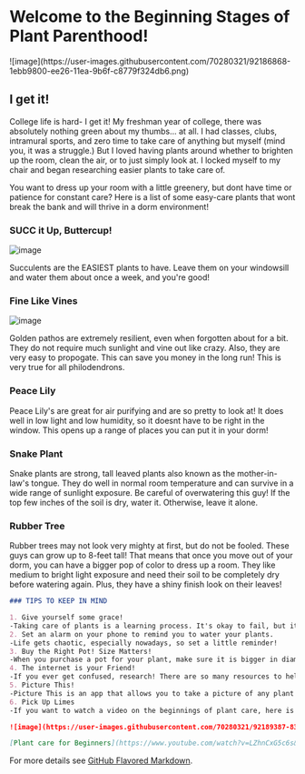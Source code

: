 <h1>Welcome to the Beginning Stages of Plant Parenthood!</h1>
![image](https://user-images.githubusercontent.com/70280321/92186868-1ebb9800-ee26-11ea-9b6f-c8779f324db6.png)

## I get it!

College life is hard- I get it! My freshman year of college, there was absolutely nothing green about my thumbs... at all. I had classes, clubs, intramural sports, and zero time to take care of anything but myself (mind you, it was a struggle.) But I loved having plants around whether to brighten up the room, clean the air, or to just simply look at. I locked myself to my chair and began researching easier plants to take care of.

You want to dress up your room with a little greenery, but dont have time or patience for constant care? Here is a list of some easy-care plants that wont break the bank and will thrive in a dorm environment!

### SUCC it Up, Buttercup!
![image](https://user-images.githubusercontent.com/70280321/92188645-2a5d8d80-ee2b-11ea-90e4-6293a90bc626.png)


Succulents are the EASIEST plants to have. Leave them on your windowsill and water them about once a week, and you're good!  

### Fine Like Vines
![image](https://user-images.githubusercontent.com/70280321/92192042-2a618b80-ee33-11ea-8207-5e3888760806.png)


Golden pathos are extremely resilient, even when forgotten about for a bit. They do not require much sunlight and vine out like crazy. Also, they are very easy to propogate. This can save you money in the long run! This is very true for all philodendrons.

### Peace Lily

Peace Lily's are great for air purifying and are so pretty to look at! It does well in low light and low humidity, so it doesnt have to be right in the window. This opens up a range of places you can put it in your dorm!

### Snake Plant

Snake plants are strong, tall leaved plants also known as the mother-in-law's tongue. They do well in normal room temperature and can survive in a wide range of sunlight exposure. Be careful of overwatering this guy! If the top few inches of the soil is dry, water it. Otherwise, leave it alone.

### Rubber Tree

Rubber trees may not look very mighty at first, but do not be fooled. These guys can grow up to 8-feet tall! That means that once you move out of your dorm, you can have a bigger pop of color to dress up a room. They like medium to bright light exposure and need their soil to be completely dry before watering again. Plus, they have a shiny finish look on their leaves!

```markdown
### TIPS TO KEEP IN MIND

1. Give yourself some grace!
-Taking care of plants is a learning process. It's okay to fail, but it's more important to keep trying! No one is perfect!
2. Set an alarm on your phone to remind you to water your plants.
-Life gets chaotic, especially nowadays, so set a little reminder!
3. Buy the Right Pot! Size Matters!
-When you purchase a pot for your plant, make sure it is bigger in diameter by at least a few inches. Leave room for the little guy to grow.
4. The internet is your Friend!
-If you ever get confused, research! There are so many resources to help you out. 
5. Picture This!
-Picture This is an app that allows you to take a picture of any plant and tells you all about it and how to take care of them! It's free on all devices!
6. Pick Up Limes
-If you want to watch a video on the beginnings of plant care, here is the link to one of my favorite vegan minimalist youtubers, Sadia. She is super knowledgable, experienced, and overall a great online mentor. Check her out!

![image](https://user-images.githubusercontent.com/70280321/92189387-8379f100-ee2c-11ea-814d-7f3b39b08b37.png)

[Plant care for Beginners](https://www.youtube.com/watch?v=LZhnCxG5c6s&t=4s) 
```

For more details see [GitHub Flavored Markdown](https://guides.github.com/features/mastering-markdown/).

